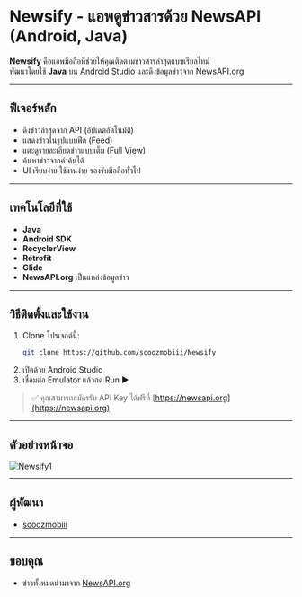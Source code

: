 # Newsify - แอพดูข่าวสารด้วย NewsAPI (Android, Java)

**Newsify** คือแอพมือถือที่ช่วยให้คุณติดตามข่าวสารล่าสุดแบบเรียลไทม์  
พัฒนาโดยใช้ **Java** บน Android Studio และดึงข้อมูลข่าวจาก [NewsAPI.org](https://newsapi.org)

---

## ฟีเจอร์หลัก

- ดึงข่าวล่าสุดจาก API (อัปเดตอัตโนมัติ)
- แสดงข่าวในรูปแบบฟีด (Feed)
- แตะดูรายละเอียดข่าวแบบเต็ม (Full View)
- ค้นหาข่าวจากคำค้นได้
- UI เรียบง่าย ใช้งานง่าย รองรับมือถือทั่วไป

---

## เทคโนโลยีที่ใช้

- **Java**
- **Android SDK**
- **RecyclerView**
- **Retrofit**
- **Glide**
- **NewsAPI.org** เป็นแหล่งข้อมูลข่าว

---

## วิธีติดตั้งและใช้งาน

1. Clone โปรเจกต์นี้:
    ```bash
    git clone https://github.com/scoozmobiii/Newsify
    ```
2. เปิดด้วย Android Studio
3. เชื่อมต่อ Emulator แล้วกด Run ▶️

> ✅ คุณสามารถสมัครรับ API Key ได้ฟรีที่ [https://newsapi.org](https://newsapi.org)

---

## ตัวอย่างหน้าจอ

![Newsify1](https://github.com/user-attachments/assets/d8468e2f-b576-4c52-9d29-f67184c25e01)


---


## ผู้พัฒนา

- [scoozmobiii](https://github.com/scoozmobiii)

---

## ขอบคุณ

- ข่าวทั้งหมดนำมาจาก [NewsAPI.org](https://newsapi.org)  

